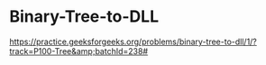 # Binary-Tree-to-DLL
https://practice.geeksforgeeks.org/problems/binary-tree-to-dll/1/?track=P100-Tree&amp;batchId=238#

